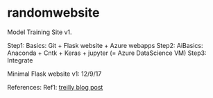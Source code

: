 # randomwebsite
Model Training Site v1.

Step1: Basics: Git + Flask website + Azure webapps 
Step2: AiBasics: Anaconda + Cntk + Keras + jupyter (= Azure DataScience VM)
Step3: Integrate


Minimal Flask website
v1: 12/9/17


References:
Ref1: [treilly blog post](http://timmyreilly.azurewebsites.net/starter-site-for-flask-on-azure-web-apps/)
